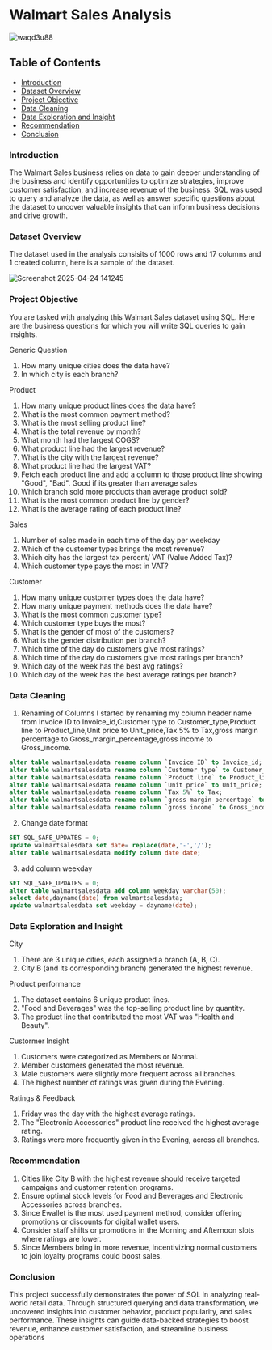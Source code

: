 # Walmart Sales Analysis

![waqd3u88](https://github.com/user-attachments/assets/2f5c8830-27f7-4c21-947d-4c06554fcf99)

## Table of Contents
- [Introduction](#Introduction)
- [Dataset Overview](#Dataset-Overview)
- [Project Objective](#Project-Objective)
- [Data Cleaning](#Data-Cleaning)
- [Data Exploration and Insight](#Data-Exploration-and-Insight)
-  [Recommendation](#Recommendation)
-   [Conclusion](#Conclusion)


### Introduction
The Walmart Sales business relies on data to gain deeper understanding of the business and identify opportunities to optimize strategies, improve customer satisfaction, and increase revenue of the business. SQL was used to query and analyze the data, as well as answer specific questions about the dataset to uncover valuable insights that can inform business decisions and drive growth. 

### Dataset Overview
The dataset used in the analysis consisits of 1000 rows and 17 columns and 1 created column, here is a sample of the dataset.

![Screenshot 2025-04-24 141245](https://github.com/user-attachments/assets/de15cf32-1ab5-4951-a09d-d56266563ffc)

### Project Objective
You are tasked with analyzing this Walmart Sales dataset using SQL. Here are the business questions for which you will write SQL queries to gain insights.

Generic Question
1.	How many unique cities does the data have?
2.	In which city is each branch?
   
Product
1.	How many unique product lines does the data have?
2.	What is the most common payment method?
3.	What is the most selling product line?
4.	What is the total revenue by month?
5.	What month had the largest COGS?
6.	What product line had the largest revenue?
7.	What is the city with the largest revenue?
8.	What product line had the largest VAT?
9.	Fetch each product line and add a column to those product line showing "Good", "Bad". Good if its greater than average sales
10.	Which branch sold more products than average product sold?
11.	What is the most common product line by gender?
12.	What is the average rating of each product line?

Sales
1.	Number of sales made in each time of the day per weekday
2.	Which of the customer types brings the most revenue?
3.	Which city has the largest tax percent/ VAT (Value Added Tax)?
4.	Which customer type pays the most in VAT?
   
Customer
1.	How many unique customer types does the data have?
2.	How many unique payment methods does the data have?
3.	What is the most common customer type?
4.	Which customer type buys the most?
5.	What is the gender of most of the customers?
6.	What is the gender distribution per branch?
7.	Which time of the day do customers give most ratings?
8.	Which time of the day do customers give most ratings per branch?
9.	Which day of the week has the best avg ratings?
10.	Which day of the week has the best average ratings per branch?



### Data Cleaning
1. Renaming of Columns
I started by renaming my column header name from Invoice ID to Invoice_id,Customer type to Customer_type,Product line to Product_line,Unit price to Unit_price,Tax 5% to Tax,gross margin percentage to Gross_margin_percentage,gross income to Gross_income.
```sql
alter table walmartsalesdata rename column `Invoice ID` to Invoice_id;
alter table walmartsalesdata rename column `Customer type` to Customer_type;
alter table walmartsalesdata rename column `Product line` to Product_line;
alter table walmartsalesdata rename column `Unit price` to Unit_price;
alter table walmartsalesdata rename column `Tax 5%` to Tax;
alter table walmartsalesdata rename column `gross margin percentage` to Gross_margin_percentage;
alter table walmartsalesdata rename column `gross income` to Gross_income;
```
2. Change date format
```sql
SET SQL_SAFE_UPDATES = 0;
update walmartsalesdata set date= replace(date,'-','/');
alter table walmartsalesdata modify column date date;
```
3. add column weekday
```sql
SET SQL_SAFE_UPDATES = 0;
alter table walmartsalesdata add column weekday varchar(50);
select date,dayname(date) from walmartsalesdata;
update walmartsalesdata set weekday = dayname(date);
```
### Data Exploration and Insight
City  
1. There are 3 unique cities, each assigned a branch (A, B, C).
2. City B (and its corresponding branch) generated the highest revenue.

Product performance
1. The dataset contains 6 unique product lines.
2. "Food and Beverages" was the top-selling product line by quantity.
3. The product line that contributed the most VAT was "Health and Beauty".

Custormer Insight
1. Customers were categorized as Members or Normal.
2. Member customers generated the most revenue.
3. Male customers were slightly more frequent across all branches.
4. The highest number of ratings was given during the Evening.

Ratings & Feedback
1. Friday was the day with the highest average ratings.
2. The "Electronic Accessories" product line received the highest average rating.   
3. Ratings were more frequently given in the Evening, across all branches.
### Recommendation
1. Cities like City B with the highest revenue should receive targeted campaigns and customer retention programs.
2. Ensure optimal stock levels for Food and Beverages and Electronic Accessories across branches.
3. Since Ewallet is the most used payment method, consider offering promotions or discounts for digital wallet users.
4. Consider staff shifts or promotions in the Morning and Afternoon slots where ratings are lower.
5. Since Members bring in more revenue, incentivizing normal customers to join loyalty programs could boost sales.
### Conclusion
This project successfully demonstrates the power of SQL in analyzing real-world retail data. Through structured querying and data transformation, we uncovered insights into customer behavior, product popularity, and sales performance. These insights can guide data-backed strategies to boost revenue, enhance customer satisfaction, and streamline business operations
